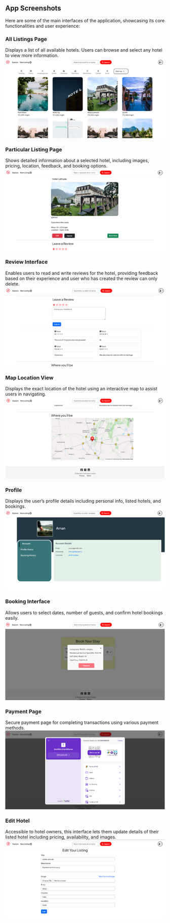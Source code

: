 ## App Screenshots

Here are some of the main interfaces of the application, showcasing its core functionalities and user experience:

### All Listings Page  
Displays a list of all available hotels. Users can browse and select any hotel to view more information.  
![All Listings](assets/screenshots/Screenshot%202025-07-13%20214259.png)

### Particular Listing Page  
Shows detailed information about a selected hotel, including images, pricing, location, feedback, and booking options.  
![Particular Listing](assets/screenshots/Screenshot%202025-07-13%20214330.png)

### Review Interface  
Enables users to read and write reviews for the hotel, providing feedback based on their experience and user who has created the review can only delete.  
![Review](assets/screenshots/Screenshot%202025-07-13%20214642.png)

### Map Location View  
Displays the exact location of the hotel using an interactive map to assist users in navigating.  
![Map Location](assets/screenshots/Screenshot%202025-07-13%20214653.png)

### Profile  
Displays the user’s profile details including personal info, listed hotels, and bookings.  
![Profile](assets/screenshots/Screenshot%202025-07-13%20214353.png)
              

### Booking Interface  
Allows users to select dates, number of guests, and confirm hotel bookings easily.  
![Booking](assets/screenshots/Screenshot%202025-07-13%20214451.png)

### Payment Page  
Secure payment page for completing transactions using various payment methods.  
![Payment](assets/screenshots/Screenshot%202025-07-13%20214521.png)

### Edit Hotel  
Accessible to hotel owners, this interface lets them update details of their listed hotel including pricing, availability, and images.  
![Edit Hotel](assets/screenshots/Screenshot%202025-07-13%20214418.png)
